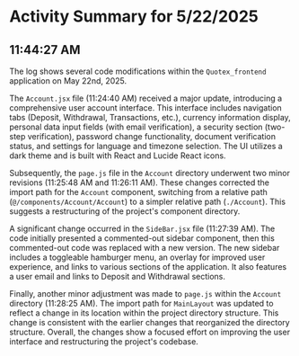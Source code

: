 # Activity Summary for 5/22/2025

## 11:44:27 AM
The log shows several code modifications within the `Quotex_frontend` application on May 22nd, 2025.

The `Account.jsx` file (11:24:40 AM) received a major update, introducing a comprehensive user account interface.  This interface includes navigation tabs (Deposit, Withdrawal, Transactions, etc.), currency information display, personal data input fields (with email verification), a security section (two-step verification), password change functionality, document verification status, and settings for language and timezone selection.  The UI utilizes a dark theme and is built with React and Lucide React icons.

Subsequently, the `page.js` file in the `Account` directory underwent two minor revisions (11:25:48 AM and 11:26:11 AM).  These changes corrected the import path for the `Account` component, switching from a relative path (`@/components/Account/Account`) to a simpler relative path (`./Account`). This suggests a restructuring of the project's component directory.

A significant change occurred in the `SideBar.jsx` file (11:27:39 AM).  The code initially presented a commented-out sidebar component,  then this commented-out code was replaced with a new version. The new sidebar includes a toggleable hamburger menu, an overlay for improved user experience, and links to various sections of the application.  It also features a user email and links to Deposit and Withdrawal sections.

Finally, another minor adjustment was made to `page.js` within the `Account` directory (11:28:25 AM). The import path for `MainLayout` was updated to reflect a change in its location within the project directory structure.  This change is consistent with the earlier changes that reorganized the directory structure.  Overall, the changes show a focused effort on improving the user interface and restructuring the project's codebase.
